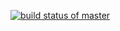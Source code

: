 [![build status of master](https://travis-ci.org/deepshelke/TRIANGLE567.svg?branch=main)](https://travis-ci.org/deepshelke/TRIANGLE567)
